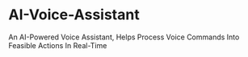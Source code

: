 # AI-Voice-Assistant
An AI-Powered Voice Assistant, Helps Process Voice Commands Into Feasible Actions In Real-Time
